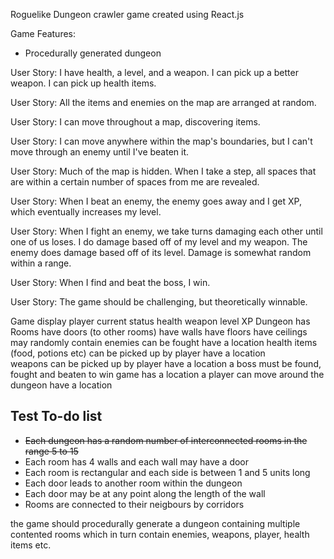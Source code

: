 Roguelike Dungeon crawler game created using React.js

Game Features:
- Procedurally generated dungeon

User Story: I have health, a level, and a weapon. I can pick up a better weapon. I can pick up health items.

User Story: All the items and enemies on the map are arranged at random.

User Story: I can move throughout a map, discovering items.

User Story: I can move anywhere within the map's boundaries, but I can't move through an enemy until I've beaten it.

User Story: Much of the map is hidden. When I take a step, all spaces that are within a certain number of spaces from me are revealed.

User Story: When I beat an enemy, the enemy goes away and I get XP, which eventually increases my level.

User Story: When I fight an enemy, we take turns damaging each other until one of us loses. I do damage based off of my level and my weapon. The enemy does damage based off of its level. Damage is somewhat random within a range.

User Story: When I find and beat the boss, I win.

User Story: The game should be challenging, but theoretically winnable.

Game
    display player current status
        health
        weapon
        level
        XP
    Dungeon
        has 
            Rooms
                have doors (to other rooms) 
                have walls
                have floors
                have ceilings
                may randomly contain 
                    enemies
                        can be fought
                        have a location
                    health items (food, potions etc)
                        can be picked up by player 
                        have a location        
                    weapons
                        can be picked up by player
                        have a location
            a boss
                must be found, fought and beaten to win game
                has a location
            a player
                can move around the dungeon
                have a location

## Test To-do list
- ~~Each dungeon has a random number of interconnected rooms in the range 5 to 15~~
- Each room has 4 walls and each wall may have a door
- Each room is rectangular and each side is between 1 and 5 units long
- Each door leads to another room within the dungeon
- Each door may be at any point along the length of the wall
- Rooms are connected to their neigbours by corridors


the game should procedurally generate a dungeon 
containing multiple contented rooms which in turn contain enemies, weapons, player, health items etc.